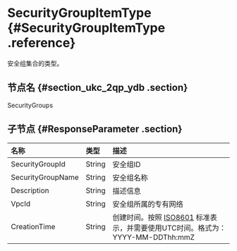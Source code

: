 # SecurityGroupItemType {#SecurityGroupItemType .reference}

安全组集合的类型。

## 节点名 {#section_ukc_2qp_ydb .section}

SecurityGroups

## 子节点 {#ResponseParameter .section}

|名称|类型|描述|
|:-|:-|:-|
|SecurityGroupId|String|安全组ID|
|SecurityGroupName|String|安全组名称|
|Description|String|描述信息|
|VpcId|String|安全组所属的专有网络|
|CreationTime|String|创建时间。按照 [ISO8601](cn.zh-CN/API参考/附录/时间格式.md#) 标准表示，并需要使用UTC时间。格式为：YYYY-MM-DDThh:mmZ|

